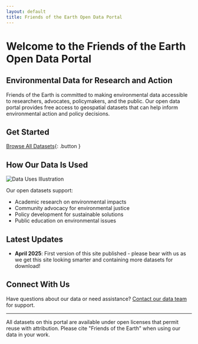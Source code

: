 ```yaml
---
layout: default
title: Friends of the Earth Open Data Portal
---
```


# Welcome to the Friends of the Earth Open Data Portal

## Environmental Data for Research and Action

Friends of the Earth is committed to making environmental data accessible to researchers, advocates, policymakers, and the public. Our open data portal provides free access to geospatial datasets that can help inform environmental action and policy decisions.

## Get Started

[Browse All Datasets](/datasets){: .button }  <!-- [Explore Interactive Maps](/maps){: .button }  [Learn About Our Methods](/methodology){: .button } -->

<!-- TO ADD LATER ## Featured Datasets

### Onshore renewable energy: priority areas
Visualizations and data showing priority areas for onshore renewable, outside of nature, wildlife, heritage, infrastructure and other planning constraint locations.  

[View Dataset](#){: .button }  [Download Data](#){: .button }

### Index of Multiple Environmental Degredation
[Coming soon] 

[View Dataset](#){: .button }  [Download Data](#){: .button }

### Air pollution (NO2 and PM2.5) by LSOA
[Coming soon] 

[View Dataset](#){: .button }  [Download Data](#){: .button } -->

## How Our Data Is Used

![Data Uses Illustration](/assets/images/data-uses-placeholder.jpg)

Our open datasets support:
- Academic research on environmental impacts
- Community advocacy for environmental justice
- Policy development for sustainable solutions
- Public education on environmental issues

## Latest Updates

- **April 2025**: First version of this site published - please bear with us as we get this site looking smarter and containing more datasets for download!

## Connect With Us

Have questions about our data or need assistance? [Contact our data team](mailto:data@foe.co.uk) for support.

---

<div class="footer-note">
All datasets on this portal are available under open licenses that permit reuse with attribution. Please cite "Friends of the Earth" when using our data in your work.
</div>
